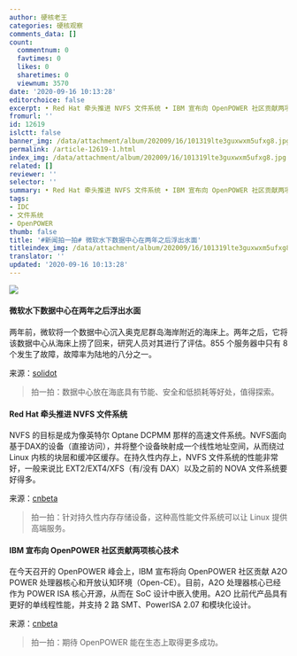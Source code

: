 ```yaml
---
author: 硬核老王
categories: 硬核观察
comments_data: []
count:
  commentnum: 0
  favtimes: 0
  likes: 0
  sharetimes: 0
  viewnum: 3570
date: '2020-09-16 10:13:28'
editorchoice: false
excerpt: • Red Hat 牵头推进 NVFS 文件系统 • IBM 宣布向 OpenPOWER 社区贡献两项核心技术
fromurl: ''
id: 12619
islctt: false
banner_img: /data/attachment/album/202009/16/101319lte3guxwxm5ufxg8.jpg
permalink: /article-12619-1.html
index_img: /data/attachment/album/202009/16/101319lte3guxwxm5ufxg8.jpg
related: []
reviewer: ''
selector: ''
summary: • Red Hat 牵头推进 NVFS 文件系统 • IBM 宣布向 OpenPOWER 社区贡献两项核心技术
tags:
- IDC
- 文件系统
- OpenPOWER
thumb: false
title: '#新闻拍一拍# 微软水下数据中心在两年之后浮出水面'
titleindex_img: /data/attachment/album/202009/16/101319lte3guxwxm5ufxg8.jpg
translator: ''
updated: '2020-09-16 10:13:28'
---
```


![](/data/attachment/album/202009/16/101319lte3guxwxm5ufxg8.jpg)


#### 微软水下数据中心在两年之后浮出水面


两年前，微软将一个数据中心沉入奥克尼群岛海岸附近的海床上。两年之后，它将该数据中心从海床上捞了回来，研究人员对其进行了评估。855 个服务器中只有 8 个发生了故障，故障率为陆地的八分之一。


来源：[solidot](https://www.solidot.org/story?sid=65541)



> 
> 拍一拍：数据中心放在海底具有节能、安全和低损耗等好处，值得探索。
> 
> 
> 


#### Red Hat 牵头推进 NVFS 文件系统


NVFS 的目标是成为像英特尔 Optane DCPMM 那样的高速文件系统。NVFS面向基于DAX的设备（直接访问），并将整个设备映射成一个线性地址空间，从而绕过 Linux 内核的块层和缓冲区缓存。在持久性内存上，NVFS 文件系统的性能非常好，一般来说比 EXT2/EXT4/XFS（有/没有 DAX）以及之前的 NOVA 文件系统要好得多。


来源：[cnbeta](https://www.cnbeta.com/articles/tech/1029449.htm)



> 
> 拍一拍：针对持久性内存存储设备，这种高性能文件系统可以让 Linux 提供高端服务。
> 
> 
> 


#### IBM 宣布向 OpenPOWER 社区贡献两项核心技术


在今天召开的 OpenPOWER 峰会上，IBM 宣布将向 OpenPOWER 社区贡献 A2O POWER 处理器核心和开放认知环境（Open-CE）。目前，A2O 处理器核心已经作为 POWER ISA 核心开源，从而在 SoC 设计中嵌入使用。A2O 比前代产品具有更好的单线程性能，并支持 2 路 SMT、PowerISA 2.07 和模块化设计。


来源：[cnbeta](https://www.cnbeta.com/articles/tech/1029483.htm)



> 
> 拍一拍：期待 OpenPOWER 能在生态上取得更多成功。
> 
> 
>
